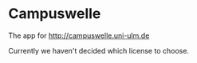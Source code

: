 # Campuswelle
The app for http://campuswelle.uni-ulm.de

Currently we haven't decided which license to choose.
